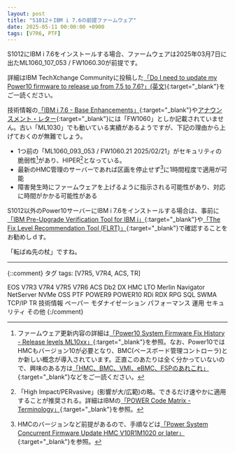 ```yaml
---
layout: post
title: "S1012＋IBM i 7.6の前提ファームウェア"
date: 2025-05-11 00:00:00 +0900
tags: [V7R6, PTF]
---
```

S1012にIBM i 7.6をインストールする場合、ファームウェアは2025年03月7日に出たML1060_107_053 / FW1060.30が前提です。

詳細はIBM TechXchange Communityに投稿した[「Do I need to update my Power10 firmware to release up from 7.5 to 7.6?」(英文)](https://community.ibm.com/community/user/discussion/do-i-need-to-update-my-power10-firmware-to-release-up-from-75-to-76){:target="_blank"}をご一読ください。

技術情報の[「IBM i 7.6 - Base Enhancements」](https://www.ibm.com/support/pages/ibm-i-76-base-enhancements){:target="_blank"}や[アナウンスメント・レター](https://www.ibm.com/docs/en/announcements/i-76-release){:target="_blank"}には「FW1060」としか記載されていません。古い「ML1030」でも動いている実績があるようですが、下記の理由から上げておくのが無難でしょう。

- 1つ前の「ML1060_093_053 / FW1060.21 2025/02/21」がセキュリティの脆弱性[^1]があり、HIPER[^2]となっている。
- 最新のHMC管理のサーバーであれば区画を停止せず[^3]に1時間程度で適用が可能
- 障害発生時にファームウェアを上げるように指示される可能性があり、対応に時間がかかる可能性がある

S1012以外のPower10サーバーにIBM i 7.6をインストールする場合は、事前に[「IBM Pre-Upgrade Verification Tool for IBM i」](https://www.ibm.com/support/pages/ibm-pre-upgrade-verification-tool-ibm-i){:target="_blank"}や[「The Fix Level Recommendation Tool (FLRT)」](https://esupport.ibm.com/customercare/flrt/power){:target="_blank"}で確認することをお勧めしｄす。

「転ばぬ先の杖」ですね。


- - -
[^1]: ファームウェア更新内容の詳細は[「Power10 System Firmware Fix History - Release levels ML10xx」](https://www.ibm.com/support/pages/power10-system-firmware-fix-history-release-levels-ml10xx){:target="_blank"}を参照。なお、Power10ではHMCもバージョン10が必要となり、BMC(ベースボード管理コントローラ)とか新しい概念が導入されています。正直このあたりは全く分かっていないので、興味のある方は[「HMC、BMC、VMI、eBMC、FSPのあれこれ」](https://iworldweb.info/column/product/hmc_bmc_vmi_ebmc_fsp_ohmy){:target="_blank"}などをご一読ください。
[^2]: 「High Impact/PERvasive」(影響が大/広範)の略。できるだけ速やかに適用することが推奨される。詳細はIBMの[「POWER Code Matrix - Terminology」](https://www.ibm.com/support/pages/node/6555136){:target="_blank"}を参照。
[^3]: HMCのバージョンなど前提があるので、手順などは[「Power System Concurrent Firmware Update HMC V10R1M1020 or later」](https://www.ibm.com/support/pages/power-system-concurrent-firmware-update-hmc-v10r1m1020-or-later){:target="_blank"}を参照。


{::comment}
タグ
tags: [V7R5, V7R4, ACS, TR]

EOS
V7R3
V7R4
V7R5
V7R6
ACS
Db2
DX
HMC
LTO
Merlin
Navigator
NetServer
NVMe
OSS
PTF
POWER9
POWER10
RDi
RDX
RPG
SQL
SWMA
TCP/IP
TR
技術情報
ペーパー
モダナイゼーション
パフォーマンス
運用
セキュリティ
その他
{:/comment}
